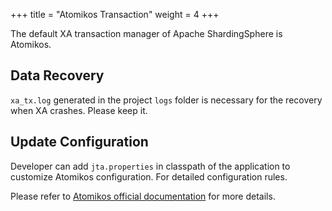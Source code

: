 +++
title = "Atomikos Transaction"
weight = 4
+++

The default XA transaction manager of Apache ShardingSphere is Atomikos.

## Data Recovery

`xa_tx.log` generated in the project `logs` folder is necessary for the recovery when XA crashes. Please keep it.

## Update Configuration

Developer can add `jta.properties` in classpath of the application to customize Atomikos configuration. 
For detailed configuration rules.

Please refer to [Atomikos official documentation](https://www.atomikos.com/Documentation/JtaProperties) for more details.
